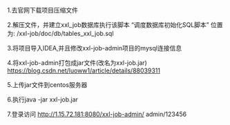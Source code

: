 1.去官网下载项目压缩文件

2.解压文件，并建立xxl_job数据库执行该脚本
“调度数据库初始化SQL脚本” 位置为:
/xxl-job/doc/db/tables_xxl_job.sql

3.将项目导入IDEA,并且修改xxl-job-admin项目的mysql连接信息

4.将xxl-job-admin打包成jar文件(改名为xxl-job.jar)
https://blog.csdn.net/luoww1/article/details/88039311

5.上传jar文件到centos服务器

6.执行java -jar xxl-job.jar

7.登录访问
http://1.15.72.181:8080/xxl-job-admin/
admin/123456